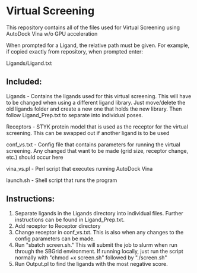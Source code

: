 # Virtual Screening

This repository contains all of the files used for Virtual Screening using AutoDock Vina w/o GPU acceleration

When prompted for a Ligand, the relative path must be given. For example, if copied exactly from repository, when prompted enter:

Ligands/Ligand.txt

## Included:

Ligands - Contains the ligands used for this virtual screening. This will have to be changed when using a different ligand library. Just move/delete the old ligands folder and create a new one that holds the new library. Then follow Ligand_Prep.txt to separate into individual poses.

Receptors - STYK protein model that is used as the receptor for the virtual screening. This can be swapped out if another ligand is to be used

conf_vs.txt - Config file that contains parameters for running the virtual screening. Any changed that want to be made (grid size, receptor change, etc.) should occur here

vina_vs.pl - Perl script that executes running AutoDock Vina 

launch.sh - Shell script that runs the program

## Instructions:

1. Separate ligands in the Ligands directory into individual files. Further instructions can be found in Ligand_Prep.txt.
2. Add receptor to Receptor directory
3. Change receptor in conf_vs.txt. This is also when any changes to the config parameters can be made.
4. Run "sbatch screen.sh." This will submit the job to slurm when run through the SBGrid environment. If running locally, just run the script normally with "chmod +x screen.sh" followed by "./screen.sh"
5. Run Output.pl to find the ligands with the most negative score.
